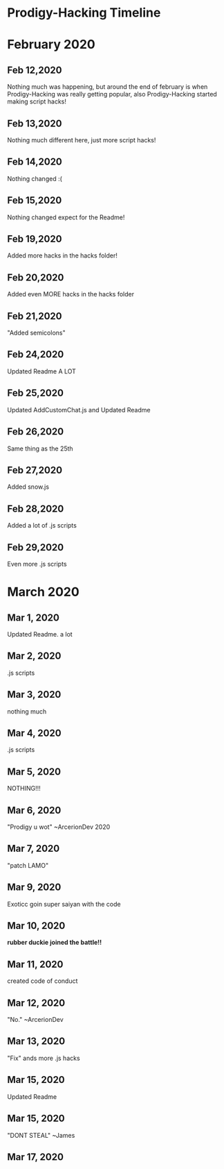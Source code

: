 # Prodigy-Hacking Timeline

# February 2020

## Feb 12,2020
Nothing much was happening, but around the end of february is when Prodigy-Hacking was really getting popular, also Prodigy-Hacking started making script hacks!

## Feb 13,2020
Nothing much different here, just more script hacks!

## Feb 14,2020
Nothing changed :( 

## Feb 15,2020
Nothing changed expect for the Readme!

## Feb 19,2020
Added more hacks in the hacks folder!

## Feb 20,2020
Added even MORE hacks in the hacks folder

## Feb 21,2020
"Added semicolons"

## Feb 24,2020
Updated Readme A LOT

## Feb 25,2020
Updated AddCustomChat.js and Updated Readme

## Feb 26,2020
Same thing as the 25th 

## Feb 27,2020
Added snow.js 

## Feb 28,2020
Added a lot of .js scripts

## Feb 29,2020
Even more .js scripts


# March 2020

## Mar 1, 2020 
Updated Readme. a lot

## Mar 2, 2020
.js scripts 

## Mar 3, 2020
nothing much 

## Mar 4, 2020
.js scripts

## Mar 5, 2020
NOTHING!!!

## Mar 6, 2020
"Prodigy u wot"
~ArcerionDev 2020

## Mar 7, 2020
"patch LAMO"

## Mar 9, 2020
Exoticc goin super saiyan with the code

## Mar 10, 2020
**rubber duckie joined the battle!!**

## Mar 11, 2020
created code of conduct

## Mar 12, 2020
"No."
~ArcerionDev

## Mar 13, 2020
"Fix" ands more .js hacks 

## Mar 15, 2020
Updated Readme

## Mar 15, 2020
"DONT STEAL"
~James

## Mar 17, 2020
